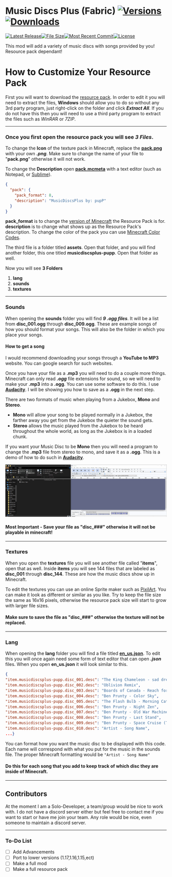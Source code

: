# Music Discs Plus (Fabric) [![Versions](https://cf.way2muchnoise.eu/versions/musicdiscsplus_all.svg)](https://www.curseforge.com/minecraft/mc-mods/musicdiscsplus) [![Downloads](https://cf.way2muchnoise.eu/full_musicdiscsplus_downloads.svg)](https://www.curseforge.com/minecraft/mc-mods/musicdiscsplus)

[![Latest Release](https://img.shields.io/github/v/release/puppimaniax13/MusicDiscsPlus-Remastered?color=pink&style=for-the-badge)]()[![File Size](https://img.shields.io/github/repo-size/puppimaniax13/MusicDiscsPlus-Remastered?color=pink&style=for-the-badge)]()[![Most Recent Commit](https://img.shields.io/github/last-commit/puppimaniax13/MusicDiscsPlus-Remastered?color=pink&style=for-the-badge)]()[![License](https://img.shields.io/github/license/puppimaniax13/MusicDiscsPlus-Remastered?color=pink&style=for-the-badge)](https://github.com/puppimaniax13/MusicDiscsPlus-Remastered/blob/main/LICENSE)

This mod will add a variety of music discs with songs provided by you! Resource pack dependant!

# How to Customize Your Resource Pack
First you will want to download the [resource pack](https://github.com/puppimaniax13/MusicDiscsPlus-Resource-Pack). In order to edit it you will need to extract the files, **Windows** should allow you to do so without any 3rd party program, just right-click on the folder and click ***Extract All***. If you do not have this then you will need to use a third party program to extract the files such as *WinRA*R or *7ZIP*.

__________________________________________________________________________________________________________________

### Once you first open the resource pack you will see *3 Files*.

To change the **Icon** of the texture pack in Minecraft, replace the [**pack.png**](https://github.com/puppimaniax13/MusicDiscsPlus-Resource-Pack/blob/main/MusicDiscsPlusResourcePack/pack.png) with your own ***.png***. Make sure to change the name of your file to "**pack.png**" otherwise it will not work.


To change the **Description** open [**pack.mcmeta**](https://github.com/puppimaniax13/MusicDiscsPlus-Resource-Pack/blob/main/MusicDiscsPlusResourcePack/pack.mcmeta) with a text editor (such as Notepad, or [Sublime](https://www.sublimetext.com/)).

```json
{
  "pack": {
    "pack_format": 8,
    "description": "MusicDiscsPlus by: pupP"
  }
}
```
**pack_format** is to change the [version of Minecraft](https://minecraft.fandom.com/wiki/Resource_Pack#Pack_format) the Resource Pack is for.  
**description** is to change what shows up as the Resource Pack's description. To change the color of the pack you can use [Minecraft Color Codes](https://minecraft.fandom.com/wiki/Formatting_codes#Color_codes).

The third file is a folder titled **assets**. Open that folder, and you will find another folder, this one titled **musicdiscsplus-pupp**. Open that folder as well.

Now you will see **3 Folders**
1. **lang**
2. **sounds**
3. **textures**

_______________________

### Sounds
When opening the **sounds** folder you will find ***9 .ogg files***. It will be a list from **disc_001.ogg** through **disc_009.ogg**. These are example songs of how you should format your songs. This will also be the folder in which you place your songs.

#### How to get a song
I would recommend downloading your songs through a **YouTube to MP3** website. You can google search for such websites.

Once you have your file as a **.mp3** you will need to do a couple more things. Minecraft can only read ***.ogg*** file extensions for sound, so we will need to make your **.mp3** into a **.ogg**. You can use some software to do this. I use [**Audacity**](https://www.audacityteam.org/download/). I will be showing you how to save as a **.ogg** in the next step.

There are two formats of music when playing from a Jukebox, **Mono** and **Stereo**.
- **Mono** will allow your song to be played normally in a Jukebox, the farther away you get from the Jukebox the quieter the sound gets.
- **Stereo** allows the music played from the Jukebox to be heard throughout the whole world, as long as the Jukebox is in a loaded chunk.

If you want your Music Disc to be **Mono** then you will need a program to change the **.mp3** file from stereo to mono, and save it as a **.ogg**.
This is a demo of how to do such in [**Audacity**](https://www.audacityteam.org/download/).

![Demo](/disc_ogg_help.gif)

#### Most Important - Save your file as "disc_###" otherwise it will not be playable in minecraft!
______________

### Textures

When you open the **textures** file you will see another file called "**items**", open that as well. Inside **items** you will see 144 files that are labeled as **disc_001** through **disc_144**. These are how the music discs show up in Minecraft.

To edit the textures you can use an online Sprite maker such as [PixilArt](https://www.pixilart.com/). You can make it look as different or similar as you like. Try to keep the file size the same as 16x16 pixels, otherwise the resource pack size will start to grow with larger file sizes.

#### Make sure to save the file as "disc_###" otherwise the texture will not be replaced.

______________

### Lang
When opening the **lang** folder you will find a file titled [**en_us.json**](https://github.com/puppimaniax13/MusicDiscsPlus-Resource-Pack/blob/main/MusicDiscsPlusResourcePack/assets/musicdiscsplus-pupp/lang/en_us.json). To edit this you will once again need some form of text editor that can open ***.json*** files. When you open **en_us.json** it will look similar to this.
```json
{
"item.musicdiscsplus-pupp.disc_001.desc": "The King Chameleon - sad dream",
"item.musicdiscsplus-pupp.disc_002.desc": "Oblivion Remix",
"item.musicdiscsplus-pupp.disc_003.desc": "Boards of Canada - Reach for the Dead",
"item.musicdiscsplus-pupp.disc_004.desc": "Ben Prunty - Color Sky",
"item.musicdiscsplus-pupp.disc_005.desc": "The Flash Bulb - Morning Cathedral",
"item.musicdiscsplus-pupp.disc_006.desc": "Ben Prunty - Night Zen",
"item.musicdiscsplus-pupp.disc_007.desc": "Ben Prunty - Old War Machines",
"item.musicdiscsplus-pupp.disc_008.desc": "Ben Prunty - Last Stand",
"item.musicdiscsplus-pupp.disc_009.desc": "Ben Prunty - Space Cruise (Title)",
"item.musicdiscsplus-pupp.disc_010.desc": "Artist - Song Name",
...}
```
You can format how you want the music disc to be displayed with this code. Each name will correspond with what you put for the music in the sounds file. The proper Minecraft formatting would be `"Artist - Song Name"`

#### Do this for each song that you add to keep track of which disc they are inside of Minecraft.

____________

## Contributors

At the moment I am a Solo-Developer, a team/group would be nice to work with. I do not have a discord server either but feel free to contact me if you want to start or have me join your team. Any role would be nice, even someone to maintain a discord server.

_________
### To-Do List

- [ ] Add Advancements
- [ ] Port to lower versions (1.17,1.16,1.15,ect)
- [ ] Make a full mod
- [ ] Make a full resource pack
